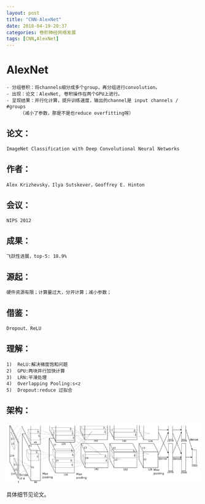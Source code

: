 ```yaml
---
layout: post
title: "CNN-AlexNet"
date: 2018-04-19-20:37
categories: 卷积神经网络发展
tags: [CNN,AlexNet]
---
```

# AlexNet
    - 分组卷积：将channels细分成多个group，再分组进行convolution。
    - 出现：论文：AlexNet, 卷积操作在两个GPU上进行。
    - 呈现结果：并行化计算，提升训练速度，输出的channel是 input channels / #groups
         （减小了参数，那是不是也reduce overfitting呀）
## 论文：
    ImageNet Classification with Deep Convolutional Neural Networks
## 作者：
    Alex Krizhevsky，Ilya Sutskever，Geoffrey E. Hinton
## 会议：
    NIPS 2012
## 成果：
    飞跃性进展，top-5: 18.9%
## 源起：
    硬件资源有限；计算量过大，分开计算；减小参数；
## 借鉴：
    Dropout、ReLU
## 理解：
    1)	ReLU:解决梯度饱和问题
    2)	GPU:两块并行加快计算
    3)	LRN:平滑处理
    4)	Overlapping Pooling:s<z
    5)	Dropout:reduce 过拟合
## 架构：
![AlexNet.png](https://github.com/mulanshine/mulanshine/raw/master/assets/pictures/AlexNet.png )
 
 具体细节见论文。
 
